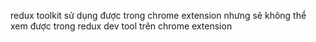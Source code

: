 redux toolkit sử dụng được trong chrome extension nhưng sẽ không thể xem được trong redux dev tool trên chrome extension
